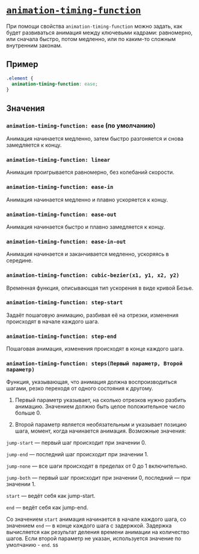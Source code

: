 # [`animation-timing-function`](../index.md)

При помощи свойства `animation-timing-function` можно задать, как будет развиваться анимация между ключевыми кадрами: равномерно, или сначала быстро, потом медленно, или по каким-то сложным внутренним законам.

## Пример

```css
.element {
  animation-timing-function: ease;
}
```

## Значения

### `animation-timing-function: ease` (по умолчанию)

Анимация начинается медленно, затем быстро разгоняется и снова замедляется к концу.

### `animation-timing-function: linear`

Анимация проигрывается равномерно, без колебаний скорости.

### `animation-timing-function: ease-in`

Анимация начинается медленно и плавно ускоряется к концу.

### `animation-timing-function: ease-out`

Анимация начинается быстро и плавно замедляется к концу.

### `animation-timing-function: ease-in-out`

Анимация начинается и заканчивается медленно, ускоряясь в середине.

### `animation-timing-function: cubic-bezier(x1, y1, x2, y2)`

Временная функция, описывающая тип ускорения в виде кривой Безье.

### `animation-timing-function: step-start`

Задаёт пошаговую анимацию, разбивая её на отрезки, изменения происходят в начале каждого шага.

### `animation-timing-function: step-end`

Пошаговая анимация, изменения происходят в конце каждого шага.

### `animation-timing-function: steps(Первый параметр, Второй параметр)`

Функция, указывающая, что анимация должна воспроизводиться шагами, резко переходя от одного состояния к другому.

1. Первый параметр указывает, на сколько отрезков нужно разбить анимацию. Значением должно быть целое положительное число больше 0.

2. Второй параметр является необязательным и указывает позицию шага, момент, когда начинается анимация. Возможные значения:

`jump-start` — первый шаг происходит при значении 0.

`jump-end` — последний шаг происходит при значении 1.

`jump-none` — все шаги происходят в пределах от 0 до 1 включительно.

`jump-both` — первый шаг происходит при значении 0, последний — при значении 1.

`start` — ведёт себя как jump-start.

`end` — ведёт себя как jump-end.

Со значением `start` анимация начинается в начале каждого шага, со значением `end` — в конце каждого шага с задержкой. Задержка вычисляется как результат деления времени анимации на количество шагов. Если второй параметр не указан, используется значение по умолчанию - `end`.
ss
